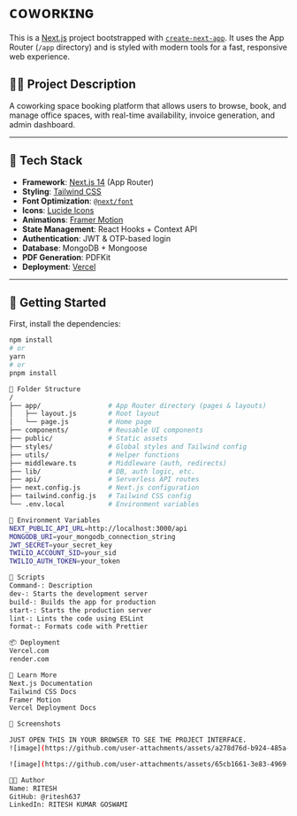 # ᴄᴏᴡᴏʀᴋɪɴɢ 

This is a [Next.js](https://nextjs.org) project bootstrapped with [`create-next-app`](https://github.com/vercel/next.js/tree/canary/packages/create-next-app). It uses the App Router (`/app` directory) and is styled with modern tools for a fast, responsive web experience.

## 🧑‍💻 Project Description

A coworking space booking platform that allows users to browse, book, and manage office spaces, with real-time availability, invoice generation, and admin dashboard.

---

## 📁 Tech Stack

- **Framework**: [Next.js 14](https://nextjs.org) (App Router)
- **Styling**: [Tailwind CSS](https://tailwindcss.com)
- **Font Optimization**: [`@next/font`](https://nextjs.org/docs/app/building-your-application/optimizing/fonts)
- **Icons**: [Lucide Icons](https://lucide.dev/)
- **Animations**: [Framer Motion](https://www.framer.com/motion/)
- **State Management**: React Hooks + Context API
- **Authentication**: JWT & OTP-based login
- **Database**: MongoDB + Mongoose
- **PDF Generation**: PDFKit
- **Deployment**: [Vercel](https://vercel.com)

---

## 🚀 Getting Started

First, install the dependencies:

```bash
npm install
# or
yarn
# or
pnpm install

📂 Folder Structure
/
├── app/                 # App Router directory (pages & layouts)
│   ├── layout.js        # Root layout
│   └── page.js          # Home page
├── components/          # Reusable UI components
├── public/              # Static assets
├── styles/              # Global styles and Tailwind config
├── utils/               # Helper functions
├── middleware.ts        # Middleware (auth, redirects)
├── lib/                 # DB, auth logic, etc.
├── api/                 # Serverless API routes
├── next.config.js       # Next.js configuration
├── tailwind.config.js   # Tailwind CSS config
└── .env.local           # Environment variables

🔐 Environment Variables
NEXT_PUBLIC_API_URL=http://localhost:3000/api
MONGODB_URI=your_mongodb_connection_string
JWT_SECRET=your_secret_key
TWILIO_ACCOUNT_SID=your_sid
TWILIO_AUTH_TOKEN=your_token

📜 Scripts
Command-: Description
dev-: Starts the development server
build-: Builds the app for production
start-: Starts the production server
lint-: Lints the code using ESLint
format-: Formats code with Prettier

📦 Deployment
Vercel.com
render.com

🧪 Learn More
Next.js Documentation
Tailwind CSS Docs
Framer Motion
Vercel Deployment Docs

📸 Screenshots

JUST OPEN THIS IN YOUR BROWSER TO SEE THE PROJECT INTERFACE.
![image](https://github.com/user-attachments/assets/a278d76d-b924-485a-ada7-99bc3b827a39)

![image](https://github.com/user-attachments/assets/65cb1661-3e83-4969-8699-3973fd37b07a) 

🧑‍🎓 Author
Name: RITESH
GitHub: @ritesh637
LinkedIn: RITESH KUMAR GOSWAMI
